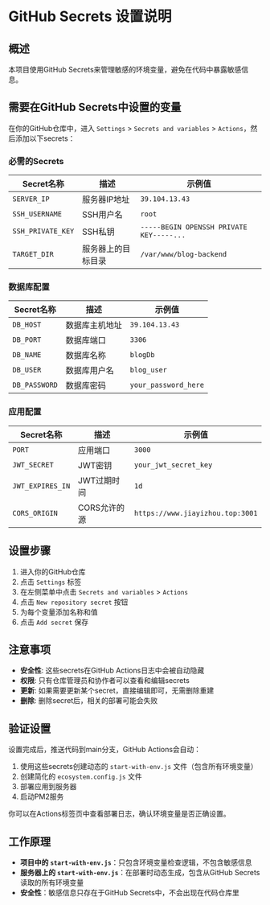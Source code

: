 # GitHub Secrets 设置说明

## 概述
本项目使用GitHub Secrets来管理敏感的环境变量，避免在代码中暴露敏感信息。

## 需要在GitHub Secrets中设置的变量

在你的GitHub仓库中，进入 `Settings` > `Secrets and variables` > `Actions`，然后添加以下secrets：

### 必需的Secrets

| Secret名称 | 描述 | 示例值 |
|-----------|------|--------|
| `SERVER_IP` | 服务器IP地址 | `39.104.13.43` |
| `SSH_USERNAME` | SSH用户名 | `root` |
| `SSH_PRIVATE_KEY` | SSH私钥 | `-----BEGIN OPENSSH PRIVATE KEY-----...` |
| `TARGET_DIR` | 服务器上的目标目录 | `/var/www/blog-backend` |

### 数据库配置
| Secret名称 | 描述 | 示例值 |
|-----------|------|--------|
| `DB_HOST` | 数据库主机地址 | `39.104.13.43` |
| `DB_PORT` | 数据库端口 | `3306` |
| `DB_NAME` | 数据库名称 | `blogDb` |
| `DB_USER` | 数据库用户名 | `blog_user` |
| `DB_PASSWORD` | 数据库密码 | `your_password_here` |

### 应用配置
| Secret名称 | 描述 | 示例值 |
|-----------|------|--------|
| `PORT` | 应用端口 | `3000` |
| `JWT_SECRET` | JWT密钥 | `your_jwt_secret_key` |
| `JWT_EXPIRES_IN` | JWT过期时间 | `1d` |
| `CORS_ORIGIN` | CORS允许的源 | `https://www.jiayizhou.top:3001` |

## 设置步骤

1. 进入你的GitHub仓库
2. 点击 `Settings` 标签
3. 在左侧菜单中点击 `Secrets and variables` > `Actions`
4. 点击 `New repository secret` 按钮
5. 为每个变量添加名称和值
6. 点击 `Add secret` 保存

## 注意事项

- **安全性**: 这些secrets在GitHub Actions日志中会被自动隐藏
- **权限**: 只有仓库管理员和协作者可以查看和编辑secrets
- **更新**: 如果需要更新某个secret，直接编辑即可，无需删除重建
- **删除**: 删除secret后，相关的部署可能会失败

## 验证设置

设置完成后，推送代码到main分支，GitHub Actions会自动：
1. 使用这些secrets创建动态的 `start-with-env.js` 文件（包含所有环境变量）
2. 创建简化的 `ecosystem.config.js` 文件
3. 部署应用到服务器
4. 启动PM2服务

你可以在Actions标签页中查看部署日志，确认环境变量是否正确设置。

## 工作原理

- **项目中的 `start-with-env.js`**：只包含环境变量检查逻辑，不包含敏感信息
- **服务器上的 `start-with-env.js`**：在部署时动态生成，包含从GitHub Secrets读取的所有环境变量
- **安全性**：敏感信息只存在于GitHub Secrets中，不会出现在代码仓库里

